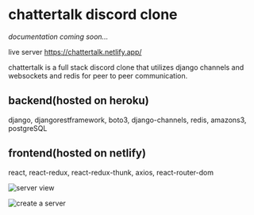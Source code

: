 # chattertalk discord clone
*documentation coming soon...*

live server
https://chattertalk.netlify.app/

chattertalk is a full stack discord clone that utilizes django channels and websockets and redis for peer to peer communication.

## backend(hosted on heroku)
django, djangorestframework, boto3, django-channels, redis, amazons3, postgreSQL

## frontend(hosted on netlify)
react, react-redux, react-redux-thunk, axios, react-router-dom

![server view](https://user-images.githubusercontent.com/94828874/171195765-99971bc1-f398-4696-ba2c-fb8bb79c6518.png)

![create a server](https://user-images.githubusercontent.com/94828874/171195814-72d2b1e4-e742-4733-9a67-643f4e08d428.png)
